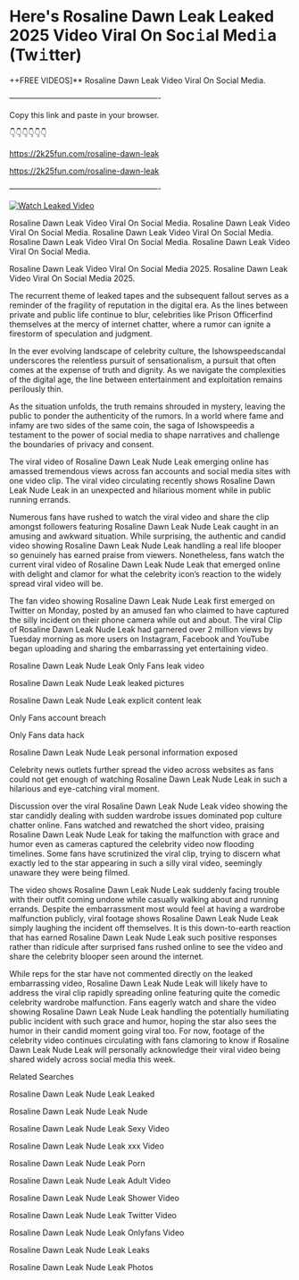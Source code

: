 # Here's Rosaline Dawn Leak Leaked 2025 Video Viral On Soc𝚒al Med𝚒a (Tw𝚒tter)

++FREE VIDEOS]** Rosaline Dawn Leak Video Viral On Social Media.

———————————————————-

Copy this link and paste in your browser.

👇👇👇👇👇👇

https://2k25fun.com/rosaline-dawn-leak

https://2k25fun.com/rosaline-dawn-leak

———————————————————-

[![Watch Leaked Video](https://miro.medium.com/v2/resize:fit:828/format:webp/1*cilzJN44JGOrTw9NJCrNHA.gif "Watch Leaked Video")](https://2k25fun.com/rosaline-dawn-leak)

Rosaline Dawn Leak Video Viral On Social Media. Rosaline Dawn Leak Video Viral On Social Media. Rosaline Dawn Leak Video Viral On Social Media. Rosaline Dawn Leak Video Viral On Social Media. Rosaline Dawn Leak Video Viral On Social Media.

Rosaline Dawn Leak Video Viral On Social Media 2025. Rosaline Dawn Leak Video Viral On Social Media 2025.

The recurrent theme of leaked tapes and the subsequent fallout serves as a reminder of the fragility of reputation in the digital era. As the lines between private and public life continue to blur, celebrities like Prison Officerfind themselves at the mercy of internet chatter, where a rumor can ignite a firestorm of speculation and judgment.

In the ever evolving landscape of celebrity culture, the Ishowspeedscandal underscores the relentless pursuit of sensationalism, a pursuit that often comes at the expense of truth and dignity. As we navigate the complexities of the digital age, the line between entertainment and exploitation remains perilously thin.

As the situation unfolds, the truth remains shrouded in mystery, leaving the public to ponder the authenticity of the rumors. In a world where fame and infamy are two sides of the same coin, the saga of Ishowspeedis a testament to the power of social media to shape narratives and challenge the boundaries of privacy and consent.

The viral video of Rosaline Dawn Leak Nude Leak emerging online has amassed tremendous views across fan accounts and social media sites with one video clip. The viral video circulating recently shows Rosaline Dawn Leak Nude Leak in an unexpected and hilarious moment while in public running errands.

Numerous fans have rushed to watch the viral video and share the clip amongst followers featuring Rosaline Dawn Leak Nude Leak caught in an amusing and awkward situation. While surprising, the authentic and candid video showing Rosaline Dawn Leak Nude Leak handling a real life blooper so genuinely has earned praise from viewers. Nonetheless, fans watch the current viral video of Rosaline Dawn Leak Nude Leak that emerged online with delight and clamor for what the celebrity icon’s reaction to the widely spread viral video will be.

The fan video showing Rosaline Dawn Leak Nude Leak first emerged on Twitter on Monday, posted by an amused fan who claimed to have captured the silly incident on their phone camera while out and about. The viral Clip of Rosaline Dawn Leak Nude Leak had garnered over 2 million views by Tuesday morning as more users on Instagram, Facebook and YouTube began uploading and sharing the embarrassing yet entertaining video.

Rosaline Dawn Leak Nude Leak Only Fans leak video

Rosaline Dawn Leak Nude Leak leaked pictures

Rosaline Dawn Leak Nude Leak explicit content leak

Only Fans account breach

Only Fans data hack

Rosaline Dawn Leak Nude Leak personal information exposed

Celebrity news outlets further spread the video across websites as fans could not get enough of watching Rosaline Dawn Leak Nude Leak in such a hilarious and eye-catching viral moment.

Discussion over the viral Rosaline Dawn Leak Nude Leak video showing the star candidly dealing with sudden wardrobe issues dominated pop culture chatter online. Fans watched and rewatched the short video, praising Rosaline Dawn Leak Nude Leak for taking the malfunction with grace and humor even as cameras captured the celebrity video now flooding timelines. Some fans have scrutinized the viral clip, trying to discern what exactly led to the star appearing in such a silly viral video, seemingly unaware they were being filmed.

The video shows Rosaline Dawn Leak Nude Leak suddenly facing trouble with their outfit coming undone while casually walking about and running errands. Despite the embarrassment most would feel at having a wardrobe malfunction publicly, viral footage shows Rosaline Dawn Leak Nude Leak simply laughing the incident off themselves. It is this down-to-earth reaction that has earned Rosaline Dawn Leak Nude Leak such positive responses rather than ridicule after surprised fans rushed online to see the video and share the celebrity blooper seen around the internet.

While reps for the star have not commented directly on the leaked embarrassing video, Rosaline Dawn Leak Nude Leak will likely have to address the viral clip rapidly spreading online featuring quite the comedic celebrity wardrobe malfunction. Fans eagerly watch and share the video showing Rosaline Dawn Leak Nude Leak handling the potentially humiliating public incident with such grace and humor, hoping the star also sees the humor in their candid moment going viral too. For now, footage of the celebrity video continues circulating with fans clamoring to know if Rosaline Dawn Leak Nude Leak will personally acknowledge their viral video being shared widely across social media this week.

Related Searches

Rosaline Dawn Leak Nude Leak Leaked

Rosaline Dawn Leak Nude Leak Nude

Rosaline Dawn Leak Nude Leak Sexy Video

Rosaline Dawn Leak Nude Leak xxx Video

Rosaline Dawn Leak Nude Leak Porn

Rosaline Dawn Leak Nude Leak Adult Video

Rosaline Dawn Leak Nude Leak Shower Video

Rosaline Dawn Leak Nude Leak Twitter Video

Rosaline Dawn Leak Nude Leak Onlyfans Video

Rosaline Dawn Leak Nude Leak Leaks

Rosaline Dawn Leak Nude Leak Photos